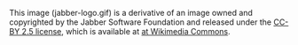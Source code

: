 This image (jabber-logo.gif) is a derivative of an image owned and
copyrighted by the Jabber Software Foundation and released under the
[CC-BY 2.5 license](http://creativecommons.org/licenses/by/2.5/),
which is available at
[at Wikimedia Commons](http://commons.wikimedia.org/wiki/File:Jabber_logo.png).
